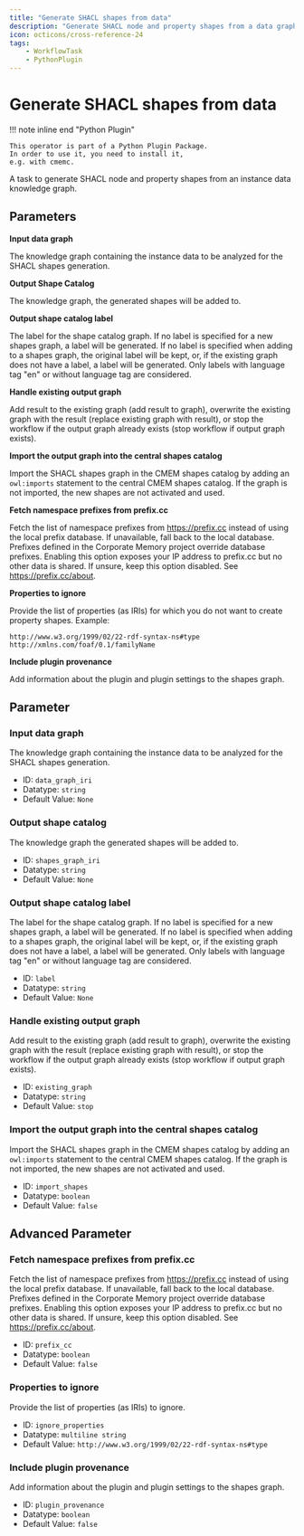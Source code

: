 ```yaml
---
title: "Generate SHACL shapes from data"
description: "Generate SHACL node and property shapes from a data graph"
icon: octicons/cross-reference-24
tags: 
    - WorkflowTask
    - PythonPlugin
---
```

# Generate SHACL shapes from data
<!-- This file was generated - DO NOT CHANGE IT MANUALLY -->

!!! note inline end "Python Plugin"

    This operator is part of a Python Plugin Package.
    In order to use it, you need to install it,
    e.g. with cmemc.

A task to generate SHACL node and property shapes from an instance data knowledge graph.
    
## Parameters

**<a id="parameter_doc_data_graph_iri">Input data graph</a>**

The knowledge graph containing the instance data to be analyzed for the SHACL shapes generation.

**<a id="parameter_doc_shapes_graph_iri">Output Shape Catalog</a>**

The knowledge graph, the generated shapes will be added to.

**<a id="parameter_doc_label">Output shape catalog label</a>**

The label for the shape catalog graph. If no label is specified for a new shapes graph, a label will be generated. If
no label is specified when adding to a shapes graph, the original label will be kept, or, if the existing graph does not have
a label, a label will be generated. Only labels with language tag "en" or without language tag are considered.

**<a id="parameter_doc_existing_graph">Handle existing output graph</a>**

Add result to the existing graph (add result to graph), overwrite the existing graph with the result (replace existing
graph with result), or stop the workflow if the output graph already exists (stop workflow if output graph exists).

**<a id="parameter_doc_import_shapes">Import the output graph into the central shapes catalog</a>**

Import the SHACL shapes graph in the CMEM shapes catalog by adding an `owl:imports` statement to the central CMEM shapes catalog.
If the graph is not imported, the new shapes are not activated and used.

**<a id="parameter_doc_prefix_cc">Fetch namespace prefixes from prefix.cc</a>**

Fetch the list of namespace prefixes from https://prefix.cc instead of using the local prefix database. If unavailable, 
fall back to the local database. Prefixes defined in the Corporate Memory project override database prefixes. Enabling this 
option exposes your IP address to prefix.cc but no other data is shared. If unsure, keep this option disabled. See
https://prefix.cc/about.

**<a id="parameter_doc_ignore_properties">Properties to ignore</a>**

Provide the list of properties (as IRIs) for which you do not want to create property shapes.
Example:
```
http://www.w3.org/1999/02/22-rdf-syntax-ns#type
http://xmlns.com/foaf/0.1/familyName
```

**<a id="parameter_doc_plugin_provenance">Include plugin provenance</a>**

Add information about the plugin and plugin settings to the shapes graph.


## Parameter

### Input data graph

The knowledge graph containing the instance data to be analyzed for the SHACL shapes generation.

- ID: `data_graph_iri`
- Datatype: `string`
- Default Value: `None`



### Output shape catalog

The knowledge graph the generated shapes will be added to.

- ID: `shapes_graph_iri`
- Datatype: `string`
- Default Value: `None`



### Output shape catalog label

The label for the shape catalog graph. If no label is specified for a new shapes graph, a label will be generated. If no label is specified when adding to a shapes graph, the original label will be kept, or, if the existing graph does not have a label, a label will be generated. Only labels with language tag "en" or without language tag are considered.

- ID: `label`
- Datatype: `string`
- Default Value: `None`



### Handle existing output graph

Add result to the existing graph (add result to graph), overwrite the existing graph with the result (replace existing graph with result), or stop the workflow if the output graph already exists (stop workflow if output graph exists).

- ID: `existing_graph`
- Datatype: `string`
- Default Value: `stop`



### Import the output graph into the central shapes catalog

Import the SHACL shapes graph in the CMEM shapes catalog by adding an `owl:imports` statement to the central CMEM shapes catalog. If the graph is not imported, the new shapes are not activated and used.

- ID: `import_shapes`
- Datatype: `boolean`
- Default Value: `false`





## Advanced Parameter

### Fetch namespace prefixes from prefix.cc

Fetch the list of namespace prefixes from https://prefix.cc instead of using the local prefix database. If unavailable, fall back to the local database. Prefixes defined in the Corporate Memory project override database prefixes. Enabling this option exposes your IP address to prefix.cc but no other data is shared. If unsure, keep this option disabled. See https://prefix.cc/about.

- ID: `prefix_cc`
- Datatype: `boolean`
- Default Value: `false`



### Properties to ignore

Provide the list of properties (as IRIs) to ignore.

- ID: `ignore_properties`
- Datatype: `multiline string`
- Default Value: `http://www.w3.org/1999/02/22-rdf-syntax-ns#type`



### Include plugin provenance

Add information about the plugin and plugin settings to the shapes graph.

- ID: `plugin_provenance`
- Datatype: `boolean`
- Default Value: `false`



